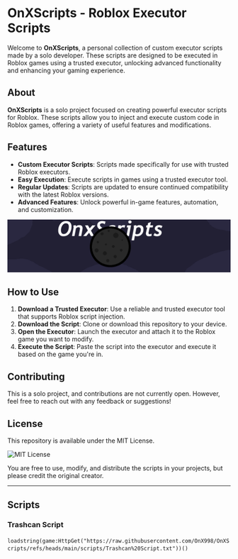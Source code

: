 # OnXScripts - Roblox Executor Scripts

Welcome to **OnXScripts**, a personal collection of custom executor scripts made by a solo developer. These scripts are designed to be executed in Roblox games using a trusted executor, unlocking advanced functionality and enhancing your gaming experience.

## About

**OnXScripts** is a solo project focused on creating powerful executor scripts for Roblox. These scripts allow you to inject and execute custom code in Roblox games, offering a variety of useful features and modifications.

## Features

- **Custom Executor Scripts**: Scripts made specifically for use with trusted Roblox executors.
- **Easy Execution**: Execute scripts in games using a trusted executor tool.
- **Regular Updates**: Scripts are updated to ensure continued compatibility with the latest Roblox versions.
- **Advanced Features**: Unlock powerful in-game features, automation, and customization.

![OnXScripts Logo](https://github.com/OnX998/OnXScripts/blob/main/images/OnXScripts.png)

## How to Use

1. **Download a Trusted Executor**: Use a reliable and trusted executor tool that supports Roblox script injection.
2. **Download the Script**: Clone or download this repository to your device.
3. **Open the Executor**: Launch the executor and attach it to the Roblox game you want to modify.
4. **Execute the Script**: Paste the script into the executor and execute it based on the game you're in.

## Contributing

This is a solo project, and contributions are not currently open. However, feel free to reach out with any feedback or suggestions!

## License

This repository is available under the MIT License.

![MIT License](https://img.shields.io/badge/License-MIT-yellow.svg)

You are free to use, modify, and distribute the scripts in your projects, but please credit the original creator.

---
## Scripts

### Trashcan Script

```loadstring(game:HttpGet("https://raw.githubusercontent.com/OnX998/OnXScripts/refs/heads/main/scripts/Trashcan%20Script.txt"))()```
